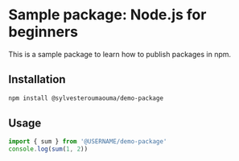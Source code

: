 # Sample package: Node.js for beginners
This is a sample package to learn how to publish packages in npm.
## Installation
```bash
npm install @sylvesteroumaouma/demo-package
```
## Usage
```js
import { sum } from '@USERNAME/demo-package'
console.log(sum(1, 2))